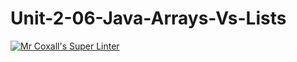 # Unit-2-06-Java-Arrays-Vs-Lists
[![Mr Coxall's Super Linter](https://github.com/ICS4U-Programming-NoahS/Unit-2-06-Java-Arrays-Vs-Lists/workflows/Mr%20Coxall's%20Super%20Linter/badge.svg)](https://github.com/ICS4U-Programming-NoahS/Unit-2-06-Java-Arrays-Vs-Lists/actions/)
